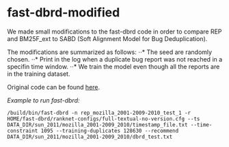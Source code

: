 # fast-dbrd-modified

We made small modifications to the fast-dbrd code in order to compare REP and BM25F_ext to SABD (Soft Alignment Model for Bug Deduplication).

The modifications are  summarized as follows:
⋅⋅* The seed are randomly chosen.
⋅⋅* Print in the log when a duplicate bug report was not reached in a specifin time window.
⋅⋅* We train the model even though all the reports are in the training dataset.


Original code can be found [here](https://chengniansun.bitbucket.io/projects/bug-report/fast-dbrd.tgz).


*Example to run fast-dbrd:*

	/build/bin/fast-dbrd -n rep_mozilla_2001-2009-2010_test_1 -r HOME/fast-dbrd/ranknet-configs/full-textual-no-version.cfg --ts DATA_DIR/sun_2011/mozilla_2001-2009_2010/timestamp_file.txt --time-constraint 1095 --training-duplicates 128630 --recommend DATA_DIR/sun_2011/mozilla_2001-2009_2010/dbrd_test.txt
